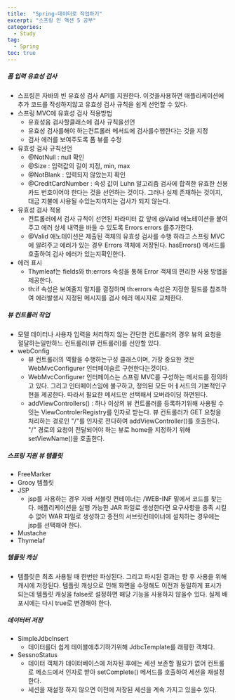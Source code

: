 ```yaml
---
title:  "Spring-데이터로 작업하기"
excerpt: "스프링 인 액션 5 공부"
categories:
  - Study
tag:
  - Spring
toc: true
---
```


##### 폼 입력 유효성 검사
- 스프링은 자바의 빈 유효성 검사 API를 지원한다. 이것을사용하면 애플리케이션에 추가 코드를 작성하지않고 유효성 검사 규칙을 쉽게 선언할 수 있다.
- 스프링 MVC에 유효성 검사 적용방법
  - 유효성음 검사할클래스에 검사 규칙을선언
  - 유효성 검사를해야 하는컨트롤러 메서드에 검사를수행한다는 것을 지정
  - 검사 에러를 보여주도록 폼 뷰를 수정
- 유효성 검사 규칙선언
  - @NotNull : null 확인
  - @Size : 입력값의 길이 지정, min, max
  - @NotBlank : 입력되지 않았는지 확인 
  - @CreditCardNumber : 속성 값이 Luhn 알고리즘 검사에 합격한 유효한 신용 카드 번호이어야 한다는 것을 선언하는 것이다. 그러나 실제 존재하는 것이지, 대금 지불에 사용될 수있는지까지는 검사가 되지 않는다.
- 유효성 검사 적용
  - 컨트롤러에서 검사 규칙이 선언된 파라미터 값 앞에 @Valid 애노테이션을 붙여주고 에러 상세 내역을 바들 수 있도록 Errors errors 를추가한다.
  - @Valid 애노테이션은 제출된 객체의 유효성 검사를 수행 하라고 스프링 MVC에 알려주고 에러가 있는 경우 Errors 객체에 저장된다. hasErrors() 메서드를 호출하여 검사 에러가 있는지확인한다.
- 에러 표시
  - Thymleaf는 fields와 th:errors 속성을 통해 Error 객체의 편리한 사용 방법을 제공한다.
  - th:if 속성은 보여줄지 말지를 결정하며 th:errors 속성은 지정한 필드를 참조하여 에러발생시 지정된 메시지를 검사 에러 메시지로 교체한다.
 
##### 뷰 컨트롤러 작업
- 모델 데이터나 사용자 입력을 처리하지 않는 간단한 컨트롤러의 경우 뷰의 요청을 절달하는일만하느 컨트롤러(뷰 컨트롤러)를 선안할 있다.
- webConfig
  - 뷰 컨트롤러의 역활을 수행하는구성 클래스이며, 가장 중요한 것은 WebMvcConfigurer 인터페이슬르 구현한다는것이다.
  - WebMvcConfigurer 인터페이스는 스프링 MVC를 구성하는 메서드를 정의하고 있다. 그리고 인터페이스임에 불구하고, 정의된 모든 머ㅔ서드의 기본적인구현을 제공한다. 따라서 필요한 메서드만 선택해서 오버라이딩 하면된다.
  - addViewControllers() : 하나 이상의 뷰 컨트롤러를 등록하기위해 사용될 수 잇는 ViewControlerRegistry를 인자로 받는다. 뷰 컨트롤러가 GET 요청을 처리하는 경로인 "/"를 인자로 전다하여 addViewController()를 호출한다. "/" 경로의 요청이 전달되어야 하는 뷰로 home을 지정하기 위해 setViewName()을 호출한다.
  
##### 스프링 지원 뷰 템플릿
- FreeMarker
- Grooy 템플릿
- JSP
  - jsp를 사용하는 경우 자바 서블릿 컨테이너는 /WEB-INF 밑에서 코드를 찾는다. 애플리케이션을 실행 가능한 JAR 파일로 생성한다면 요구사항을 충족 시킬수 없어 WAR 파일로 생성하고 종전의 서브릿컨테이너에 설치하는 경우에는 jsp를 선택해야 한다.
- Mustache
- Thymelaf

##### 템플릿 캐싱
- 템플릿은 최초 사용될 때 한번만  파싱된다. 그리고 파시된 결과는 향 후 사용을 위해 캐시에 저장된다. 템플릿 캐싱으로 인해 화면을 수정해도 이전과 동일하게 표시가 되는데 템플릿 캐싱을 false로 설정하면 해당 기능을 사용하지 않을수 있다. 실제 배포시에는 다시 true로 변경해야 한다. 
 
##### 데이터터 저장
- SimpleJdbcInsert 
  - 데이터를더 쉽게 테이블에추기하기위해 JdbcTemplate를 래핑한 객체다.
- SessnoStatus
  - 데이터 객체가 데이터베이스에 저자된 후에는 세션 보존할 필요가 없어 컨트롤로 메소드에서 인자로 받아 setComplete() 메서드를 호출하여 세션을 재설정 한다.
  - 세션을 재설정 하지 않으면 이전에 저장된 세션을 계속 가지고 있을수 있다. 